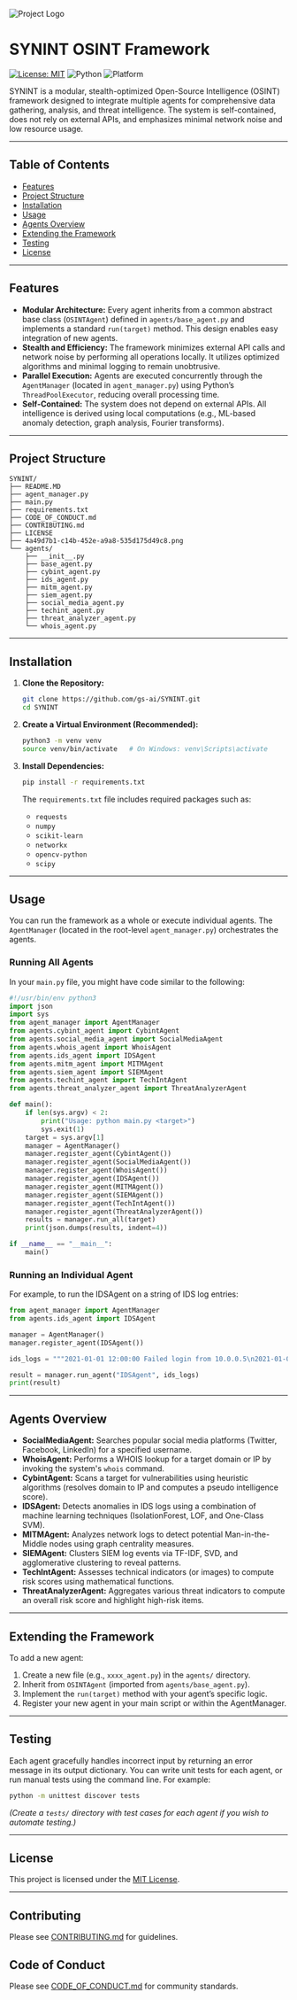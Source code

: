 ![Project Logo](4a49d7b1-c14b-452e-a9a8-535d175d49c8.png)

# SYNINT OSINT Framework

[![License: MIT](https://img.shields.io/badge/License-MIT-yellow.svg)](LICENSE)
![Python](https://img.shields.io/badge/python-3.8%2B-blue.svg)
![Platform](https://img.shields.io/badge/platform-macOS%20%7C%20Linux%20%7C%20Windows-lightgrey)

SYNINT is a modular, stealth-optimized Open-Source Intelligence (OSINT) framework designed to integrate multiple agents for comprehensive data gathering, analysis, and threat intelligence. The system is self-contained, does not rely on external APIs, and emphasizes minimal network noise and low resource usage.

---

## Table of Contents
- [Features](#features)
- [Project Structure](#project-structure)
- [Installation](#installation)
- [Usage](#usage)
- [Agents Overview](#agents-overview)
- [Extending the Framework](#extending-the-framework)
- [Testing](#testing)
- [License](#license)

---

## Features
- **Modular Architecture:** Every agent inherits from a common abstract base class (`OSINTAgent`) defined in `agents/base_agent.py` and implements a standard `run(target)` method. This design enables easy integration of new agents.
- **Stealth and Efficiency:** The framework minimizes external API calls and network noise by performing all operations locally. It utilizes optimized algorithms and minimal logging to remain unobtrusive.
- **Parallel Execution:** Agents are executed concurrently through the `AgentManager` (located in `agent_manager.py`) using Python’s `ThreadPoolExecutor`, reducing overall processing time.
- **Self-Contained:** The system does not depend on external APIs. All intelligence is derived using local computations (e.g., ML-based anomaly detection, graph analysis, Fourier transforms).

---

## Project Structure

```
SYNINT/
├── README.MD
├── agent_manager.py
├── main.py
├── requirements.txt
├── CODE_OF_CONDUCT.md
├── CONTRIBUTING.md
├── LICENSE
├── 4a49d7b1-c14b-452e-a9a8-535d175d49c8.png
└── agents/
    ├── __init__.py
    ├── base_agent.py
    ├── cybint_agent.py
    ├── ids_agent.py
    ├── mitm_agent.py
    ├── siem_agent.py
    ├── social_media_agent.py
    ├── techint_agent.py
    ├── threat_analyzer_agent.py
    └── whois_agent.py
```

---

## Installation

1. **Clone the Repository:**

   ```bash
   git clone https://github.com/gs-ai/SYNINT.git
   cd SYNINT
   ```

2. **Create a Virtual Environment (Recommended):**

   ```bash
   python3 -m venv venv
   source venv/bin/activate   # On Windows: venv\Scripts\activate
   ```

3. **Install Dependencies:**

   ```bash
   pip install -r requirements.txt
   ```

   The `requirements.txt` file includes required packages such as:
   - `requests`
   - `numpy`
   - `scikit-learn`
   - `networkx`
   - `opencv-python`
   - `scipy`

---

## Usage

You can run the framework as a whole or execute individual agents. The `AgentManager` (located in the root-level `agent_manager.py`) orchestrates the agents.

### Running All Agents

In your `main.py` file, you might have code similar to the following:

```python
#!/usr/bin/env python3
import json
import sys
from agent_manager import AgentManager
from agents.cybint_agent import CybintAgent
from agents.social_media_agent import SocialMediaAgent
from agents.whois_agent import WhoisAgent
from agents.ids_agent import IDSAgent
from agents.mitm_agent import MITMAgent
from agents.siem_agent import SIEMAgent
from agents.techint_agent import TechIntAgent
from agents.threat_analyzer_agent import ThreatAnalyzerAgent

def main():
    if len(sys.argv) < 2:
        print("Usage: python main.py <target>")
        sys.exit(1)
    target = sys.argv[1]
    manager = AgentManager()
    manager.register_agent(CybintAgent())
    manager.register_agent(SocialMediaAgent())
    manager.register_agent(WhoisAgent())
    manager.register_agent(IDSAgent())
    manager.register_agent(MITMAgent())
    manager.register_agent(SIEMAgent())
    manager.register_agent(TechIntAgent())
    manager.register_agent(ThreatAnalyzerAgent())
    results = manager.run_all(target)
    print(json.dumps(results, indent=4))

if __name__ == "__main__":
    main()
```

### Running an Individual Agent

For example, to run the IDSAgent on a string of IDS log entries:

```python
from agent_manager import AgentManager
from agents.ids_agent import IDSAgent

manager = AgentManager()
manager.register_agent(IDSAgent())

ids_logs = """2021-01-01 12:00:00 Failed login from 10.0.0.5\n2021-01-01 12:05:00 Successful login from 10.0.0.5"""

result = manager.run_agent("IDSAgent", ids_logs)
print(result)
```

---

## Agents Overview

- **SocialMediaAgent:** Searches popular social media platforms (Twitter, Facebook, LinkedIn) for a specified username.
- **WhoisAgent:** Performs a WHOIS lookup for a target domain or IP by invoking the system's `whois` command.
- **CybintAgent:** Scans a target for vulnerabilities using heuristic algorithms (resolves domain to IP and computes a pseudo intelligence score).
- **IDSAgent:** Detects anomalies in IDS logs using a combination of machine learning techniques (IsolationForest, LOF, and One-Class SVM).
- **MITMAgent:** Analyzes network logs to detect potential Man-in-the-Middle nodes using graph centrality measures.
- **SIEMAgent:** Clusters SIEM log events via TF-IDF, SVD, and agglomerative clustering to reveal patterns.
- **TechIntAgent:** Assesses technical indicators (or images) to compute risk scores using mathematical functions.
- **ThreatAnalyzerAgent:** Aggregates various threat indicators to compute an overall risk score and highlight high-risk items.

---

## Extending the Framework

To add a new agent:

1. Create a new file (e.g., `xxxx_agent.py`) in the `agents/` directory.
2. Inherit from `OSINTAgent` (imported from `agents/base_agent.py`).
3. Implement the `run(target)` method with your agent’s specific logic.
4. Register your new agent in your main script or within the AgentManager.

---

## Testing

Each agent gracefully handles incorrect input by returning an error message in its output dictionary. You can write unit tests for each agent, or run manual tests using the command line. For example:

```bash
python -m unittest discover tests
```

*(Create a `tests/` directory with test cases for each agent if you wish to automate testing.)*

---

## License

This project is licensed under the [MIT License](LICENSE).

---

## Contributing

Please see [CONTRIBUTING.md](CONTRIBUTING.md) for guidelines.

## Code of Conduct

Please see [CODE_OF_CONDUCT.md](CODE_OF_CONDUCT.md) for community standards.
